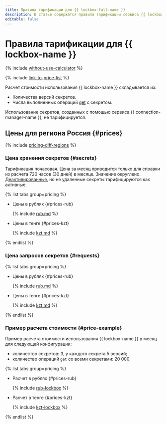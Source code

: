 ```yaml
---
title: Правила тарификации для {{ lockbox-full-name }}
description: В статье содержатся правила тарификации сервиса {{ lockbox-name }}.
editable: false
---
```


# Правила тарификации для {{ lockbox-name }}

{% include [without-use-calculator](../_includes/pricing/without-use-calculator.md) %}

{% include [link-to-price-list](../_includes/pricing/link-to-price-list.md) %}


Расчет стоимости использования {{ lockbox-name }} складывается из:

* Количества версий секретов.
* Числа выполненных операций [get](api-ref/Payload/get) с секретом.

Использование секретов, созданных с помощью сервиса {{ connection-manager-name }}, не тарифицируется.


## Цены для региона Россия {#prices}



{% include [pricing-diff-regions](../_includes/pricing-diff-regions.md) %}

### Цена хранения секретов {#secrets}

Тарификация почасовая. Цена за месяц приводится только для справки из расчета 720 часов (30 дней) в месяце. Значение округлено. [Деактивированные](operations/secret-activation-manage.md), но не удаленные секреты тарифицируются как активные.


{% list tabs group=pricing %}

- Цены в рублях {#prices-rub}

  {% include [rub.md](../_pricing/lockbox/rub-secrets.md) %}

- Цены в тенге {#prices-kzt}

  {% include [kzt.md](../_pricing/lockbox/kzt-secrets.md) %}

{% endlist %}




### Цена запросов секретов {#requests}


{% list tabs group=pricing %}

- Цены в рублях {#prices-rub}

  {% include [rub.md](../_pricing/lockbox/rub-requests.md) %}

- Цены в тенге {#prices-kzt}

  {% include [kzt.md](../_pricing/lockbox/kzt-requests.md) %}

{% endlist %}




### Пример расчета стоимости {#price-example}

Пример расчета стоимости использования {{ lockbox-name }} в месяц для следующей конфигурации:

* количество секретов: 3, у каждого секрета 5 версий;
* количество операций `get` со всеми секретами: 20 000.


{% list tabs group=pricing %}

- Расчет в рублях {#prices-rub}

  {% include [rub-lockbox](../_pricing_examples/lockbox/rub.md) %}

- Расчет в тенге {#prices-kzt}

  {% include [kzt-lockbox](../_pricing_examples/lockbox/kzt.md) %}

{% endlist %}






